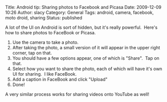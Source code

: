 Title: Android tip: Sharing photos to Facebook and Picasa
Date: 2009-12-09 10:26
Author: slacy
Category: General
Tags: android, camera, facebook, moto droid, sharing
Status: published

A lot of the UI on Android is sort of hidden, but it's really powerful. 
Here's how to share photos to FaceBook or Picasa.

1.  Use the camera to take a photo.
2.  After taking the photo, a small version of it will appear in the
    upper right corner, tap on that.
3.  You should have a few options appear, one of which is "Share".  Tap
    on that.
4.  Select how you want to share the photo, each of which will have it's
    own UI for sharing.  I like FaceBook.
5.  Add a caption in FaceBook and click "Upload"
6.  Done!

A very similar process works for sharing videos onto YouTube as well!
